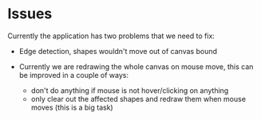 # Issues

Currently the application has two problems that we need to fix:

- Edge detection, shapes wouldn't move out of canvas bound

- Currently we are redrawing the whole canvas on mouse move, this can be improved in a couple of ways:
  - don't do anything if mouse is not hover/clicking on anything
  - only clear out the affected shapes and redraw them when mouse moves (this is a big task)
